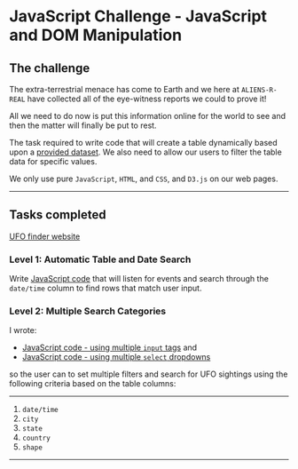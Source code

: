 # JavaScript Challenge - JavaScript and DOM Manipulation

## The challenge

The extra-terrestrial menace has come to Earth and we here at `ALIENS-R-REAL` have collected all of the eye-witness reports we could to prove it!

All we need to do now is put this information online for the world to see and then the matter will finally be put to rest.

The task required to write code that will create a table dynamically based upon a [provided dataset](UFO-level-1/static/js/data.js). We also need to allow our users to filter the table data for specific values. 

We only use pure `JavaScript`, `HTML`, and `CSS`, and `D3.js` on our web pages.
<hr></hr>

## Tasks completed

[UFO finder website](https://realdreammaker.github.io/javascript-challenge/)

### Level 1: Automatic Table and Date Search 

Write [JavaScript code](UFO-level-1/static/js/app.js) that will listen for events and search through the `date/time` column to find rows that match user input.

### Level 2: Multiple Search Categories

I wrote:
* [JavaScript code - using multiple `input` tags](UFO-level-2-Input_filter_method/static/js/app.js) and
* [JavaScript code - using multiple `select` dropdowns](UFO-level-2-Select_filter_method/static/js/app.js)

so the user can to set multiple filters and search for UFO sightings using the following criteria based on the table columns:
- - -
  1. `date/time`
  2. `city`
  3. `state`
  4. `country`
  5. `shape`
- - -
